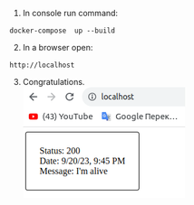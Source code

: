 1. In console run command:
```
docker-compose  up --build
```

2. In a browser open:
```
http://localhost
```
3. Congratulations.<br>
   ![screen](./screenshots/img.png)